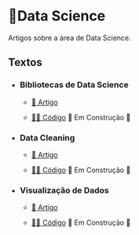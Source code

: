 # 📂Data Science

Artigos sobre a área de Data Science.

## Textos

- ### Bibliotecas de Data Science
  - [📑 Artigo](https://medium.com/turing-talks/turing-talks-6-data-science-libraries-6c2599838b3e)

  - [👩‍💻 Código]() 🚧 Em Construção 🚧

- ### Data Cleaning
  - [📑 Artigo](https://medium.com/turing-talks/turing-talks-7-data-cleaning-c770969dd935)

  - [👩‍💻 Código]() 🚧 Em Construção 🚧

- ### Visualização de Dados
  - [📑 Artigo](https://medium.com/turing-talks/turing-talks-9-visualiza%C3%A7%C3%A3o-de-dados-93df670d479) 

  - [👩‍💻 Código]() 🚧 Em Construção 🚧